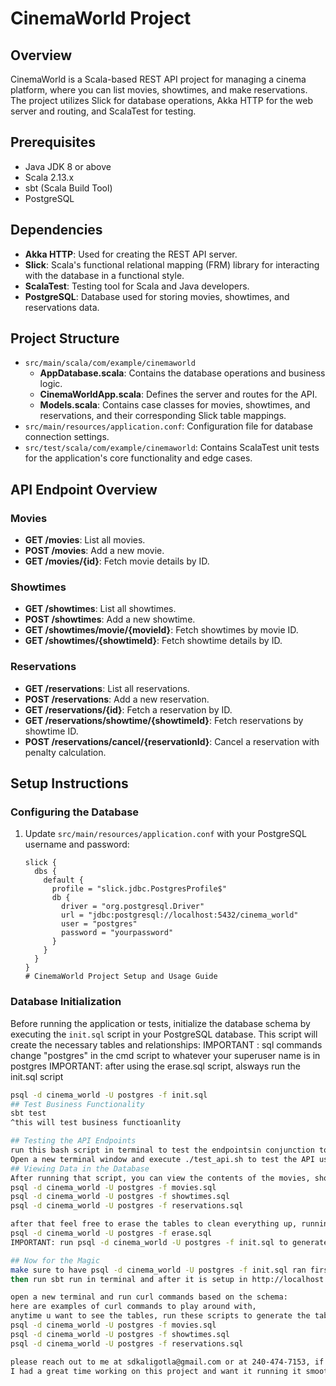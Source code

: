 # CinemaWorld Project

## Overview
CinemaWorld is a Scala-based REST API project for managing a cinema platform, where you can list movies, showtimes, and make reservations. The project utilizes Slick for database operations, Akka HTTP for the web server and routing, and ScalaTest for testing.

## Prerequisites
- Java JDK 8 or above
- Scala 2.13.x
- sbt (Scala Build Tool)
- PostgreSQL

## Dependencies
- **Akka HTTP**: Used for creating the REST API server.
- **Slick**: Scala's functional relational mapping (FRM) library for interacting with the database in a functional style.
- **ScalaTest**: Testing tool for Scala and Java developers.
- **PostgreSQL**: Database used for storing movies, showtimes, and reservations data.

## Project Structure
- `src/main/scala/com/example/cinemaworld`
  - **AppDatabase.scala**: Contains the database operations and business logic.
  - **CinemaWorldApp.scala**: Defines the server and routes for the API.
  - **Models.scala**: Contains case classes for movies, showtimes, and reservations, and their corresponding Slick table mappings.
- `src/main/resources/application.conf`: Configuration file for database connection settings.
- `src/test/scala/com/example/cinemaworld`: Contains ScalaTest unit tests for the application's core functionality and edge cases.
## API Endpoint Overview

### Movies
- **GET /movies**: List all movies.
- **POST /movies**: Add a new movie.
- **GET /movies/{id}**: Fetch movie details by ID.

### Showtimes
- **GET /showtimes**: List all showtimes.
- **POST /showtimes**: Add a new showtime.
- **GET /showtimes/movie/{movieId}**: Fetch showtimes by movie ID.
- **GET /showtimes/{showtimeId}**: Fetch showtime details by ID.

### Reservations
- **GET /reservations**: List all reservations.
- **POST /reservations**: Add a new reservation.
- **GET /reservations/{id}**: Fetch a reservation by ID.
- **GET /reservations/showtime/{showtimeId}**: Fetch reservations by showtime ID.
- **POST /reservations/cancel/{reservationId}**: Cancel a reservation with penalty calculation.

## Setup Instructions

### Configuring the Database
1. Update `src/main/resources/application.conf` with your PostgreSQL username and password:
   ```hocon
   slick {
     dbs {
       default {
         profile = "slick.jdbc.PostgresProfile$"
         db {
           driver = "org.postgresql.Driver"
           url = "jdbc:postgresql://localhost:5432/cinema_world"
           user = "postgres"
           password = "yourpassword"
         }
       }
     }
   }
   # CinemaWorld Project Setup and Usage Guide

### Database Initialization
Before running the application or tests, initialize the database schema by executing the `init.sql` script in your PostgreSQL database. This script will create the necessary tables and relationships:
IMPORTANT : sql commands change "postgres" in the cmd script to whatever your superuser name is in postgres
IMPORTANT: after using the erase.sql script, alsways run the init.sql script
```sh
psql -d cinema_world -U postgres -f init.sql
## Test Business Functionality
sbt test
^this will test business functioanlity

## Testing the API Endpoints
run this bash script in terminal to test the endpointsin conjunction to business logic
Open a new terminal window and execute ./test_api.sh to test the API using curl commands. This script performs a series of automated tests for the API endpoints.
## Viewing Data in the Database
After running that script, you can view the contents of the movies, showtimes, and reservations tables in the command line by running the provided SQL scripts:
psql -d cinema_world -U postgres -f movies.sql
psql -d cinema_world -U postgres -f showtimes.sql
psql -d cinema_world -U postgres -f reservations.sql

after that feel free to erase the tables to clean everything up, running
psql -d cinema_world -U postgres -f erase.sql
IMPORTANT: run psql -d cinema_world -U postgres -f init.sql to generate the tables again in postgres

## Now for the Magic
make sure to have psql -d cinema_world -U postgres -f init.sql ran first to have the values in the table to populate
then run sbt run in terminal and after it is setup in http://localhost:8080/

open a new terminal and run curl commands based on the schema:
here are examples of curl commands to play around with,
anytime u want to see the tables, run these scripts to generate the tables
psql -d cinema_world -U postgres -f movies.sql
psql -d cinema_world -U postgres -f showtimes.sql
psql -d cinema_world -U postgres -f reservations.sql

please reach out to me at sdkaligotla@gmail.com or at 240-474-7153, if you need assistance at all with anything here or if the documentation is unclear
I had a great time working on this project and want it running it smoothly. Thank You!
